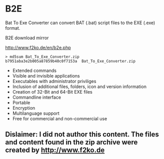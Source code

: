 # B2E
Bat To Exe Converter can convert BAT (.bat) script files to the EXE (.exe) format.

B2E download mirror

http://www.f2ko.de/en/b2e.php

	> md5sum Bat_To_Exe_Converter.zip
	b7951aba3e2b005a87859b40c0f7153a  Bat_To_Exe_Converter.zip


* Extended commands
* Visible and invisible applications
* Executables with administrator priviliges
* Inclusion of additional files, folders, icon and version information
* Creation of 32-Bit and 64-Bit EXE files
* Commandline interface
* Portable
* Encryption
* Multilanguage support
* Free for commercial and non-commercial use

## Dislaimer: I did not author this content. The files and content found in the zip archive were created by http://www.f2ko.de
